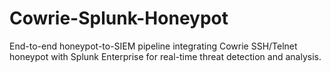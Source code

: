 # Cowrie-Splunk-Honeypot
End-to-end honeypot-to-SIEM pipeline integrating Cowrie SSH/Telnet honeypot with Splunk Enterprise for real-time threat detection and analysis.

